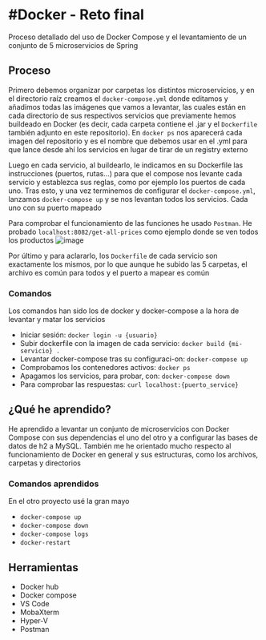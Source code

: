 # #Docker - Reto final

Proceso detallado del uso de Docker Compose y el levantamiento de un conjunto de 5 microservicios de Spring

## Proceso

Primero debemos organizar por carpetas los distintos microservicios, y en el directorio raíz creamos el `docker-compose.yml` donde editamos y añadimos todas las imágenes que vamos a levantar, las cuales están en cada directorio de sus respectivos servicios que previamente hemos buildeado en Docker (es decir, cada carpeta contiene el .jar y el `Dockerfile` también adjunto en este repositorio). En `docker ps` nos aparecerá cada imagen del repositorio y es el nombre que debemos usar en el .yml para que lance desde ahí los servicios en lugar de tirar de un registry externo

Luego en cada servicio, al buildearlo, le indicamos en su Dockerfile las instrucciones (puertos, rutas...) para que el compose nos levante cada servicio y establezca sus reglas, como por ejemplo los puertos de cada uno. Tras esto, y una vez terminemos de configurar el `docker-compose.yml`, lanzamos `docker-compose up` y se nos levantan todos los servicios. Cada uno con su puerto mapeado

Para comprobar el funcionamiento de las funciones he usado `Postman`. He probado `localhost:8082/get-all-prices` como ejemplo donde se ven todos los productos
![image](https://user-images.githubusercontent.com/32489904/168285710-e764e1d5-96a0-4960-bfad-267b8180b8f3.png)


Por último y para aclararlo, los `Dockerfile` de cada servicio son exactamente los mismos, por lo que aunque he subido las 5 carpetas, el archivo es común para todos y el puerto a mapear es común

### Comandos

Los comandos han sido los de docker y docker-compose a la hora de levantar y matar los servicios

* Iniciar sesión: `docker login -u {usuario}`
* Subir dockerfile con la imagen de cada servicio: `docker build {mi-servicio} .`
* Levantar docker-compose tras su configuraci-on: `docker-compose up`
* Comprobamos los contenedores activos: `docker ps`
* Apagamos los servicios, para probar, con: `docker-compose down`
* Para comprobar las respuestas: `curl localhost:{puerto_service}`

## ¿Qué he aprendido?

He aprendido a levantar un conjunto de microservicios con Docker Compose con sus dependencias el uno del otro y a configurar las bases de datos de h2 a MySQL. También me he orientado mucho respecto al funcionamiento de Docker en general y sus estructuras, como los archivos, carpetas y directorios

### Comandos aprendidos

En el otro proyecto usé la gran mayo

* `docker-compose up`
* `docker-compose down`
* `docker-compose logs`
* `docker-restart`

## Herramientas

* Docker hub
* Docker compose
* VS Code
* MobaXterm
* Hyper-V
* Postman
